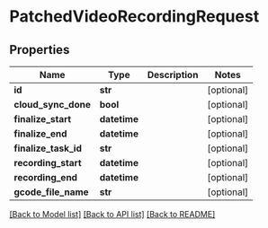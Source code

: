 # PatchedVideoRecordingRequest


## Properties
Name | Type | Description | Notes
------------ | ------------- | ------------- | -------------
**id** | **str** |  | [optional] 
**cloud_sync_done** | **bool** |  | [optional] 
**finalize_start** | **datetime** |  | [optional] 
**finalize_end** | **datetime** |  | [optional] 
**finalize_task_id** | **str** |  | [optional] 
**recording_start** | **datetime** |  | [optional] 
**recording_end** | **datetime** |  | [optional] 
**gcode_file_name** | **str** |  | [optional] 

[[Back to Model list]](../README.md#documentation-for-models) [[Back to API list]](../README.md#documentation-for-api-endpoints) [[Back to README]](../README.md)


